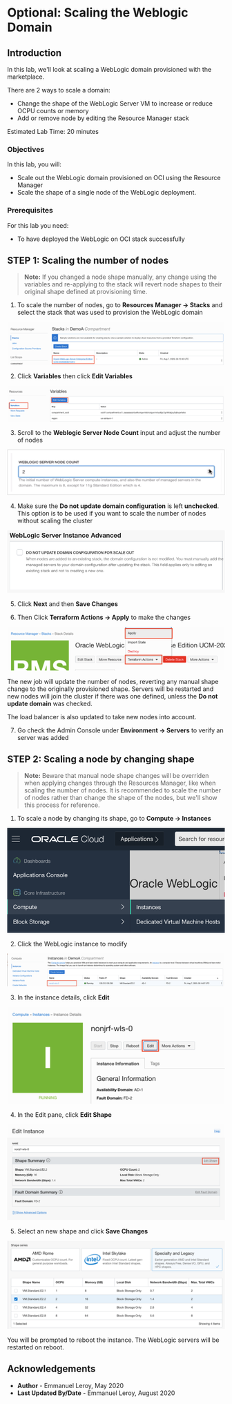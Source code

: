 # Optional: Scaling the Weblogic Domain

## Introduction

In this lab, we'll look at scaling a WebLogic domain provisioned with the marketplace.

There are 2 ways to scale a domain:

- Change the shape of the WebLogic Server VM to increase or reduce OCPU counts or memory
- Add or remove node by editing the Resource Manager stack

Estimated Lab Time: 20 minutes

### Objectives

In this lab, you will:

- Scale out the WebLogic domain provisioned on OCI using the Resource Manager
- Scale the shape of a single node of the WebLogic deployment.

### Prerequisites

For this lab you need:

- To have deployed the WebLogic on OCI stack successfully

## **STEP 1:** Scaling the number of nodes

> **Note:** If you changed a node shape manually, any change using the variables and re-applying to the stack will revert node shapes to their original shape defined at provisioning time.

1. To scale the number of nodes, go to **Resources Manager -> Stacks** and select the stack that was used to provision the WebLogic domain

  ![](./images/scale-stack.png)

2. Click **Variables** then click **Edit Variables**

  ![](./images/scale-variables.png)

3. Scroll to the **Weblogic Server Node Count** input and adjust the number of nodes

  ![](./images/scale-10-nodes.png)

4. Make sure the **Do not update domain configuration** is left **unchecked**. This option is to be used if you want to scale the number of nodes without scaling the cluster

  ![](./images/scale-no-update.png)

5. Click **Next** and then **Save Changes**

6. Then Click **Terraform Actions -> Apply** to make the changes

  ![](./images/scale-tf-apply.png)

  The new job will update the number of nodes, reverting any manual shape change to the originally provisioned shape. Servers will be restarted and new nodes will join the cluster if there was one defined, unless the **Do not update domain** was checked.

  The load balancer is also updated to take new nodes into account.

7. Go check the Admin Console under **Environment -> Servers** to verify an server was added

## **STEP 2:** Scaling a node by changing shape

> **Note:** Beware that manual node shape changes will be overriden when applying changes through the Resources Manager, like when scaling the number of nodes. It is recommended to scale the number of nodes rather than change the shape of the nodes, but we'll show this process for reference.

1. To scale a node by changing its shape, go to **Compute -> Instances**

  ![](./images/scale-compute.png)

2. Click the WebLogic instance to modify

  ![](./images/scale-compute-instance.png)

3. In the instance details, click **Edit**

  ![](./images/scale-compute-edit.png)

4. In the Edit pane, click **Edit Shape**

  ![](./images/scale-compute-edit-shape.png)

5. Select an new shape and click **Save Changes**

  ![](./images/scale-compute-edit-shape2.png)

  You will be prompted to reboot the instance. The WebLogic servers will be restarted on reboot.

## Acknowledgements

 - **Author** - Emmanuel Leroy, May 2020
 - **Last Updated By/Date** - Emmanuel Leroy, August 2020
